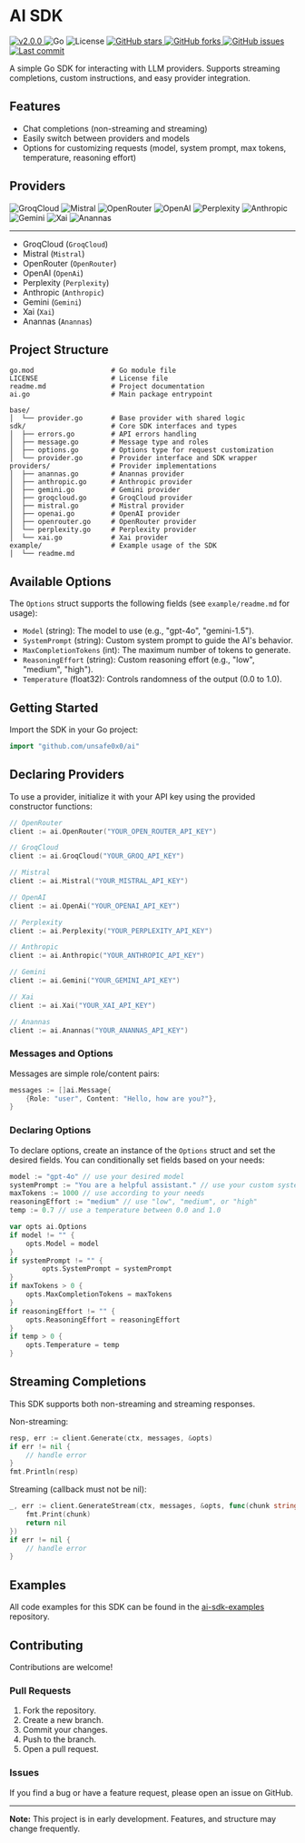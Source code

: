 # AI SDK

<p align="left">
    <a href="https://github.com/unsafe0x0/ai-sdk/releases/tag/v2.0.0">
        <img src="https://img.shields.io/badge/v2.0.0-blue.svg" alt="v2.0.0">
    </a>
    <img src="https://img.shields.io/badge/Go-00ADD8?logo=go&labelColor=white" alt="Go">
    <img src="https://img.shields.io/badge/License-MIT-green" alt="License">
    <a href="https://github.com/unsafe0x0/ai">
        <img src="https://img.shields.io/github/stars/unsafe0x0/ai?style=social" alt="GitHub stars">
        <img src="https://img.shields.io/github/forks/unsafe0x0/ai?style=social" alt="GitHub forks">
        <img src="https://img.shields.io/github/issues/unsafe0x0/ai" alt="GitHub issues">
        <img src="https://img.shields.io/github/last-commit/unsafe0x0/ai" alt="Last commit">
    </a>
    <br/>
</p>

A simple Go SDK for interacting with LLM providers. Supports streaming completions, custom instructions, and easy provider integration.

## Features

- Chat completions (non-streaming and streaming)
- Easily switch between providers and models
- Options for customizing requests (model, system prompt, max tokens, temperature, reasoning effort)

## Providers

   <div align="left">
    <img src="https://img.shields.io/badge/GroqCloud-FF6F00" alt="GroqCloud">
    <img src="https://img.shields.io/badge/Mistral-1976D2" alt="Mistral">
    <img src="https://img.shields.io/badge/OpenRouter-43A047" alt="OpenRouter">
    <img src="https://img.shields.io/badge/OpenAI-6E4AFF" alt="OpenAI">
    <img src="https://img.shields.io/badge/Perplexity-00B8D4" alt="Perplexity">
    <img src="https://img.shields.io/badge/Anthropic-FF4081" alt="Anthropic">
    <img src="https://img.shields.io/badge/Gemini-7C4DFF" alt="Gemini">
    <img src="https://img.shields.io/badge/Xai-FFFFFF" alt="Xai">
    <img src="https://img.shields.io/badge/Anannas-FF6F00" alt="Anannas">
    <br/>
    </div>

---

- GroqCloud (`GroqCloud`)
- Mistral (`Mistral`)
- OpenRouter (`OpenRouter`)
- OpenAI (`OpenAi`)
- Perplexity (`Perplexity`)
- Anthropic (`Anthropic`)
- Gemini (`Gemini`)
- Xai (`Xai`)
- Anannas (`Anannas`)

## Project Structure

```text
go.mod                   # Go module file
LICENSE                  # License file
readme.md                # Project documentation
ai.go                    # Main package entrypoint

base/
│  └── provider.go       # Base provider with shared logic
sdk/                     # Core SDK interfaces and types
│  ├── errors.go         # API errors handling
│  ├── message.go        # Message type and roles
│  ├── options.go        # Options type for request customization
│  └── provider.go       # Provider interface and SDK wrapper
providers/               # Provider implementations
│  ├── anannas.go        # Anannas provider
│  ├── anthropic.go      # Anthropic provider
│  ├── gemini.go         # Gemini provider
│  ├── groqcloud.go      # GroqCloud provider
│  ├── mistral.go        # Mistral provider
│  ├── openai.go         # OpenAI provider
│  ├── openrouter.go     # OpenRouter provider
│  └── perplexity.go     # Perplexity provider
│  └── xai.go            # Xai provider
example/                 # Example usage of the SDK
│  └── readme.md
```

## Available Options

The `Options` struct supports the following fields (see `example/readme.md` for usage):

- `Model` (string): The model to use (e.g., "gpt-4o", "gemini-1.5").
- `SystemPrompt` (string): Custom system prompt to guide the AI's behavior.
- `MaxCompletionTokens` (int): The maximum number of tokens to generate.
- `ReasoningEffort` (string): Custom reasoning effort (e.g., "low", "medium", "high").
- `Temperature` (float32): Controls randomness of the output (0.0 to 1.0).

## Getting Started

Import the SDK in your Go project:

```go
import "github.com/unsafe0x0/ai"
```

## Declaring Providers

To use a provider, initialize it with your API key using the provided constructor functions:

```go
// OpenRouter
client := ai.OpenRouter("YOUR_OPEN_ROUTER_API_KEY")

// GroqCloud
client := ai.GroqCloud("YOUR_GROQ_API_KEY")

// Mistral
client := ai.Mistral("YOUR_MISTRAL_API_KEY")

// OpenAI
client := ai.OpenAi("YOUR_OPENAI_API_KEY")

// Perplexity
client := ai.Perplexity("YOUR_PERPLEXITY_API_KEY")

// Anthropic
client := ai.Anthropic("YOUR_ANTHROPIC_API_KEY")

// Gemini
client := ai.Gemini("YOUR_GEMINI_API_KEY")

// Xai
client := ai.Xai("YOUR_XAI_API_KEY")

// Anannas
client := ai.Anannas("YOUR_ANANNAS_API_KEY")
```

### Messages and Options

Messages are simple role/content pairs:

```go
messages := []ai.Message{
    {Role: "user", Content: "Hello, how are you?"},
}
```

### Declaring Options

To declare options, create an instance of the `Options` struct and set the desired fields. You can conditionally set fields based on your needs:

```go
model := "gpt-4o" // use your desired model
systemPrompt := "You are a helpful assistant." // use your custom system prompt
maxTokens := 1000 // use according to your needs
reasoningEffort := "medium" // use "low", "medium", or "high"
temp := 0.7 // use a temperature between 0.0 and 1.0

var opts ai.Options
if model != "" {
    opts.Model = model
}
if systemPrompt != "" {
        opts.SystemPrompt = systemPrompt
}
if maxTokens > 0 {
    opts.MaxCompletionTokens = maxTokens
}
if reasoningEffort != "" {
    opts.ReasoningEffort = reasoningEffort
}
if temp > 0 {
    opts.Temperature = temp
}
```

## Streaming Completions

This SDK supports both non-streaming and streaming responses.

Non-streaming:

```go
resp, err := client.Generate(ctx, messages, &opts)
if err != nil {
    // handle error
}
fmt.Println(resp)
```

Streaming (callback must not be nil):

```go
_, err := client.GenerateStream(ctx, messages, &opts, func(chunk string) error {
    fmt.Print(chunk)
    return nil
})
if err != nil {
    // handle error
}
```

## Examples

All code examples for this SDK can be found in the [ai-sdk-examples](https://github.com/unsafe0x0/ai-sdk-examples) repository.

## Contributing

Contributions are welcome!

### Pull Requests

1.  Fork the repository.
2.  Create a new branch.
3.  Commit your changes.
4.  Push to the branch.
5.  Open a pull request.

### Issues

If you find a bug or have a feature request, please open an issue on GitHub.

---

**Note:** This project is in early development. Features, and structure may change frequently.
